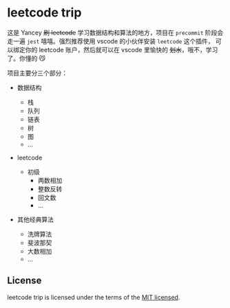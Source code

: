 # leetcode trip

这是 Yancey ~~刷 leetcode~~ 学习数据结构和算法的地方，项目在 `precommit` 阶段会走一遍 `jest` 嘻嘻。强烈推荐使用 vscode 的小伙伴安装 `leetcode` 这个插件，
可以绑定你的 leetcode 账户，然后就可以在 vscode 里愉快的 ~~划水~~，哦不，学习了。你懂的 😼

项目主要分三个部分：

- 数据结构

  - 栈
  - 队列
  - 链表
  - 树
  - 图
  - ...

- leetcode

  - 初级
    - 两数相加
    - 整数反转
    - 回文数
    - ...

- 其他经典算法

  - 洗牌算法
  - 斐波那契
  - 大数相加
  - ...

## License

leetcode trip is licensed under the terms of the [MIT licensed](https://opensource.org/licenses/MIT).
